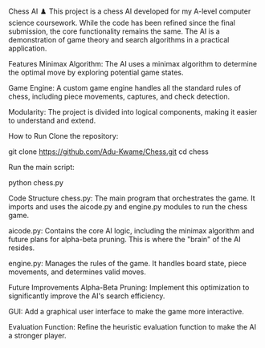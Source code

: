 Chess AI ♟️
This project is a chess AI developed for my A-level computer science coursework. While the code has been refined since the final submission, the core functionality remains the same. The AI is a demonstration of game theory and search algorithms in a practical application.

Features
Minimax Algorithm: The AI uses a minimax algorithm to determine the optimal move by exploring potential game states.

Game Engine: A custom game engine handles all the standard rules of chess, including piece movements, captures, and check detection.

Modularity: The project is divided into logical components, making it easier to understand and extend.

How to Run
Clone the repository:

git clone https://github.com/Adu-Kwame/Chess.git
cd chess

Run the main script:

python chess.py

Code Structure
chess.py: The main program that orchestrates the game. It imports and uses the aicode.py and engine.py modules to run the chess game.

aicode.py: Contains the core AI logic, including the minimax algorithm and future plans for alpha-beta pruning. This is where the "brain" of the AI resides.

engine.py: Manages the rules of the game. It handles board state, piece movements, and determines valid moves.

Future Improvements
Alpha-Beta Pruning: Implement this optimization to significantly improve the AI's search efficiency.

GUI: Add a graphical user interface to make the game more interactive.

Evaluation Function: Refine the heuristic evaluation function to make the AI a stronger player.
